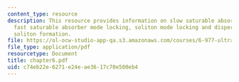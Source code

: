 ```yaml
---
content_type: resource
description: This resource provides information on slow saturable absorber mode locking,
  fast saturable absorber mode locking, soliton mode locking and dispersion managed
  soliton formation.
file: https://ol-ocw-studio-app-qa.s3.amazonaws.com/courses/6-977-ultrafast-optics-spring-2005/c74eb22e6271e24eae3617c70e500eb4_chapter6.pdf
file_type: application/pdf
resourcetype: Document
title: chapter6.pdf
uid: c74eb22e-6271-e24e-ae36-17c70e500eb4
---
```

